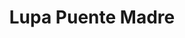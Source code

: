 ---
title: "Lupa Puente Madre"
url: /villamediana-de-iregua/lupa-puente-madre/
shop: supermercado
---
